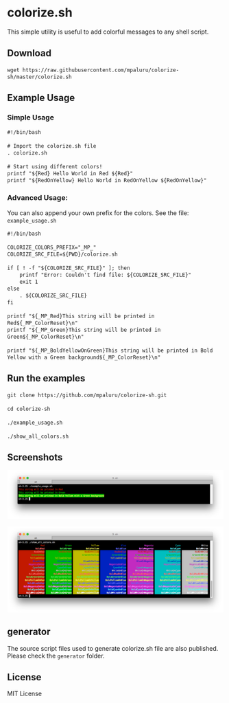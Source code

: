 # colorize.sh

This simple utility is useful to add colorful messages to any shell script.

## Download

```
wget https://raw.githubusercontent.com/mpaluru/colorize-sh/master/colorize.sh
```

## Example Usage

### Simple Usage
```
#!/bin/bash

# Import the colorize.sh file
. colorize.sh

# Start using different colors!
printf "${Red} Hello World in Red ${Red}"
printf "${RedOnYellow} Hello World in RedOnYellow ${RedOnYellow}"

```
### Advanced Usage:

You can also append your own prefix for the colors. See the file: `example_usage.sh`

```
#!/bin/bash

COLORIZE_COLORS_PREFIX="_MP_"
COLORIZE_SRC_FILE=${PWD}/colorize.sh

if [ ! -f "${COLORIZE_SRC_FILE}" ]; then
    printf "Error: Couldn't find file: ${COLORIZE_SRC_FILE}"
    exit 1
else
    . ${COLORIZE_SRC_FILE}
fi

printf "${_MP_Red}This string will be printed in Red${_MP_ColorReset}\n"
printf "${_MP_Green}This string will be printed in Green${_MP_ColorReset}\n"

printf "${_MP_BoldYellowOnGreen}This string will be printed in Bold Yellow with a Green background${_MP_ColorReset}\n"
```

## Run the examples
```
git clone https://github.com/mpaluru/colorize-sh.git

cd colorize-sh

./example_usage.sh

./show_all_colors.sh
```

## Screenshots

![All Colors](screenshots/example_usage.png?raw=true "Example Usage")

![All Colors](screenshots/show_all_colors.png?raw=true "All available Colors")

## generator

The source script files used to generate colorize.sh file are also published. Please check the `generator` folder.

## License
MIT License
